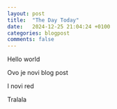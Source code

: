 ```yaml
---
layout: post
title:  "The Day Today"
date:   2024-12-25 21:04:24 +0100
categories: blogpost
comments: false
---
```


Hello world

Ovo je novi blog post

I novi red

Tralala
